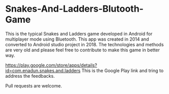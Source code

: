 # Snakes-And-Ladders-Blutooth-Game
This is the typical Snakes and Ladders game developed in Android for multiplayer mode using Bluetooth.
This app was created in 2014 and converted to Android studio project in 2018.
The technologies and methods are very old and please feel free to contribute to make this game in better way.

https://play.google.com/store/apps/details?id=com.enadun.snakes.and.ladders
This is the Google Play link and tring to address the feedbacks.

Pull requests are welcome.
